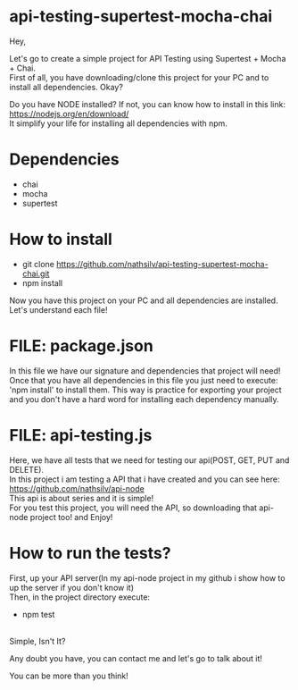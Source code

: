 # api-testing-supertest-mocha-chai

Hey,

Let's go to create a simple project for API Testing using Supertest + Mocha + Chai. </br>
First of all, you have downloading/clone this project for your PC and to install all dependencies. Okay?

Do you have NODE installed? If not, you can know how to install in this link: https://nodejs.org/en/download/</br>
It simplify your life for installing all dependencies with npm.

# Dependencies

* chai
* mocha
* supertest

# How to install

* git clone https://github.com/nathsilv/api-testing-supertest-mocha-chai.git </br>
* npm install

Now you have this project on your PC and all dependencies are installed. </br>
Let's understand  each file!

# FILE: package.json

In this file we have our signature and dependencies that project will need!
Once that you have all dependencies in this file you just need to execute: 'npm install' to install them.
This way is practice for exporting your project and you don't have a hard word for installing each dependency manually.

# FILE: api-testing.js

Here, we have all tests that we need for testing our api(POST, GET, PUT and DELETE).</br>
In this project i am testing a API that i have created and you can see here: https://github.com/nathsilv/api-node</br>
This api is about series and it is simple!</br>
For you test this project, you will need the API, so downloading that api-node project too! and Enjoy!

# How to run the tests?

First, up your API server(In my api-node project in my github i show how to up the server if you don't know it)</br>
Then, in the project directory execute: </br>
* npm test</br></br>

Simple, Isn't It?</br>

Any doubt you have, you can contact me and let's go to talk about it!</br>

You can be more than you think!
